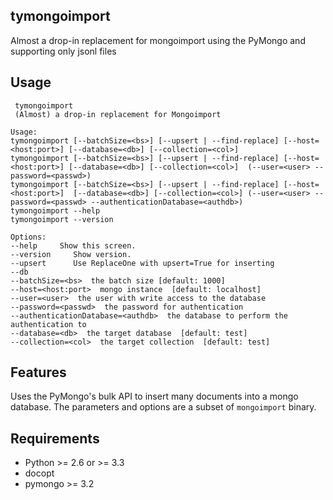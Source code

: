 tymongoimport
-------------

Almost a drop-in  replacement for mongoimport using the PyMongo and supporting only jsonl files

Usage
------

     tymongoimport
     (Almost) a drop-in replacement for Mongoimport

    Usage:
    tymongoimport [--batchSize=<bs>] [--upsert | --find-replace] [--host=<host:port>] [--database=<db>] [--collection=<col>]
    tymongoimport [--batchSize=<bs>] [--upsert | --find-replace] [--host=<host:port>] [--database=<db>] [--collection=<col>]  (--user=<user> --password=<passwd>)
    tymongoimport [--batchSize=<bs>] [--upsert | --find-replace] [--host=<host:port>]  [--database=<db>] [--collection=<col>] (--user=<user> --password=<passwd> --authenticationDatabase=<authdb>)
    tymongoimport --help
    tymongoimport --version

    Options:
    --help     Show this screen.
    --version     Show version.
    --upsert      Use ReplaceOne with upsert=True for inserting
    --db
    --batchSize=<bs>  the batch size [default: 1000]
    --host=<host:port>  mongo instance  [default: localhost]
    --user=<user>  the user with write access to the database
    --password=<passwd>  the password for authentication
    --authenticationDatabase=<authdb>  the database to perform the authentication to
    --database=<db>  the target database  [default: test]
    --collection=<col>  the target collection  [default: test]


Features
--------
Uses the PyMongo's bulk API to insert many documents into a mongo database. The parameters and options are a subset of
`mongoimport` binary.

Requirements
------------

- Python >= 2.6 or >= 3.3
- docopt
- pymongo >= 3.2
